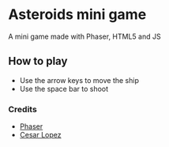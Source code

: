 # Asteroids mini game

A mini game made with Phaser, HTML5 and JS

## How to play

- Use the arrow keys to move the ship
- Use the space bar to shoot

### Credits

- [Phaser](https://phaser.io/)
- [Cesar Lopez](www.cesarlopezcortes.com)
